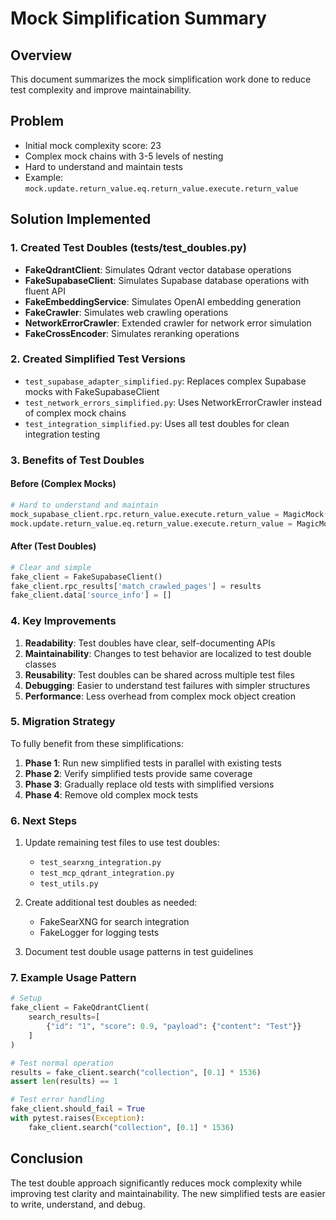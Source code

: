 # Mock Simplification Summary

## Overview

This document summarizes the mock simplification work done to reduce test complexity and improve maintainability.

## Problem

- Initial mock complexity score: 23
- Complex mock chains with 3-5 levels of nesting
- Hard to understand and maintain tests
- Example: `mock.update.return_value.eq.return_value.execute.return_value`

## Solution Implemented

### 1. Created Test Doubles (tests/test_doubles.py)

- **FakeQdrantClient**: Simulates Qdrant vector database operations
- **FakeSupabaseClient**: Simulates Supabase database operations with fluent API
- **FakeEmbeddingService**: Simulates OpenAI embedding generation
- **FakeCrawler**: Simulates web crawling operations
- **NetworkErrorCrawler**: Extended crawler for network error simulation
- **FakeCrossEncoder**: Simulates reranking operations

### 2. Created Simplified Test Versions

- `test_supabase_adapter_simplified.py`: Replaces complex Supabase mocks with FakeSupabaseClient
- `test_network_errors_simplified.py`: Uses NetworkErrorCrawler instead of complex mock chains
- `test_integration_simplified.py`: Uses all test doubles for clean integration testing

### 3. Benefits of Test Doubles

#### Before (Complex Mocks)

```python
# Hard to understand and maintain
mock_supabase_client.rpc.return_value.execute.return_value = MagicMock(data=results)
mock.update.return_value.eq.return_value.execute.return_value = MagicMock(data=[])
```

#### After (Test Doubles)

```python
# Clear and simple
fake_client = FakeSupabaseClient()
fake_client.rpc_results['match_crawled_pages'] = results
fake_client.data['source_info'] = []
```

### 4. Key Improvements

1. **Readability**: Test doubles have clear, self-documenting APIs
2. **Maintainability**: Changes to test behavior are localized to test double classes
3. **Reusability**: Test doubles can be shared across multiple test files
4. **Debugging**: Easier to understand test failures with simpler structures
5. **Performance**: Less overhead from complex mock object creation

### 5. Migration Strategy

To fully benefit from these simplifications:

1. **Phase 1**: Run new simplified tests in parallel with existing tests
2. **Phase 2**: Verify simplified tests provide same coverage
3. **Phase 3**: Gradually replace old tests with simplified versions
4. **Phase 4**: Remove old complex mock tests

### 6. Next Steps

1. Update remaining test files to use test doubles:
   - `test_searxng_integration.py`
   - `test_mcp_qdrant_integration.py`
   - `test_utils.py`

2. Create additional test doubles as needed:
   - FakeSearXNG for search integration
   - FakeLogger for logging tests

3. Document test double usage patterns in test guidelines

### 7. Example Usage Pattern

```python
# Setup
fake_client = FakeQdrantClient(
    search_results=[
        {"id": "1", "score": 0.9, "payload": {"content": "Test"}}
    ]
)

# Test normal operation
results = fake_client.search("collection", [0.1] * 1536)
assert len(results) == 1

# Test error handling
fake_client.should_fail = True
with pytest.raises(Exception):
    fake_client.search("collection", [0.1] * 1536)
```

## Conclusion

The test double approach significantly reduces mock complexity while improving test clarity and maintainability. The new simplified tests are easier to write, understand, and debug.
